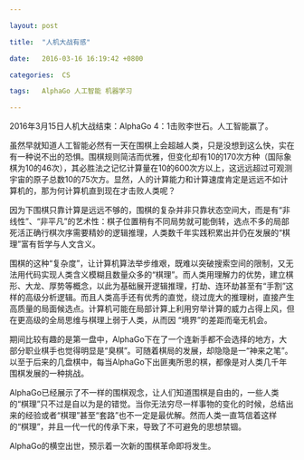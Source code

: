 ```yaml
---

layout: post

title:  "人机大战有感"

date:   2016-03-16 16:19:42 +0800

categories:  CS

tags:   AlphaGo 人工智能 机器学习

---
```


2016年3月15日人机大战结束：AlphaGo 4：1击败李世石。人工智能赢了。

虽然早就知道人工智能必然有一天在围棋上会超越人类，只是没想到这么快，实在有一种说不出的恐惧。围棋规则简洁而优雅，但变化却有10的170次方种（国际象棋为10的46次），其必胜法之记忆计算量在10的600次方以上，这远远超过可观测宇宙的原子总数10的75次方。显然，人的计算能力和计算速度肯定是远远不如计算机的，那为何计算机直到现在才击败人类呢？

因为下围棋只靠计算是远远不够的，围棋的复杂并非只靠状态空间大，而是有“非线性”、“非平凡”的艺术性：棋子位置稍有不同局势就可能倒转，选点不多的局部死活正确行棋次序需要精妙的逻辑推理，人类数千年实践积累出并仍在发展的“棋理”富有哲学与人文含义。

围棋的这种“复杂度”，让计算机算法举步维艰，既难以突破搜索空间的限制，又无法用代码实现人类含义模糊且数量众多的“棋理”。而人类用理解力的优势，建立棋形、大龙、厚势等概念，以此为基础展开逻辑推理，打劫、连环劫甚至有“手割”这样的高级分析逻辑。而且人类高手还有优秀的直觉，绕过庞大的推理树，直接产生高质量的局面候选点。计算机可能在局部计算上利用穷举计算的威力占得上风，但在更高级的全局思维与棋理上弱于人类，从而因
“境界”的差距而毫无机会。

期间比较有趣的是第一盘中，AlphaGo下在了一个连新手都不会选择的地方，大部分职业棋手也觉得明显是“臭棋”。可随着棋局的发展，却隐隐是一“神来之笔”。以至于后来的几盘棋中，每当AlphaGo下出匪夷所思的棋，都像是对人类几千年围棋发展的一种挑战。

AlphaGo已经展示了不一样的围棋观念，让人们知道围棋是自由的，一些人类的“棋理”只不过是自以为是的错觉。当你无法穷尽一样事物的变化的时候，总结出来的经验或者“棋理”甚至“套路”也不一定是最优解。然而人类一直笃信着这样的“棋理”，并且一代一代的传承下来，导致了不可避免的思想禁锢。

AlphaGo的横空出世，预示着一次新的围棋革命即将发生。
